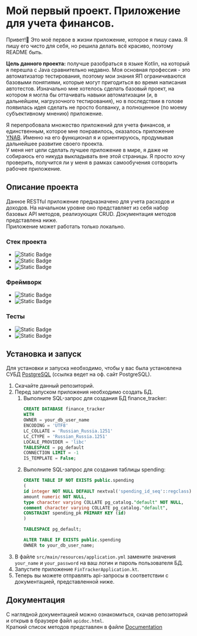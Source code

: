 # Мой первый проект. Приложение для учета финансов.

Привет!👋 Это моё первое в жизни приложение, которое я пишу сама. Я пишу его чисто для себя, но решила делать всё 
красиво, поэтому README быть.

**Цель данного проекта:** получше разобраться в языке Kotlin, на который я перешла с Java сравнительно недавно. 
Моя основная профессия - это автоматизатор тестирования, поэтому мои знания ЯП ограничиваются базовыми понятиями, 
которые могут пригодиться во время написания автотестов.
Изначально мне хотелось сделать базовый проект, на котором я могла бы оттачивать навыки автоматизации 
(и, в дальнейшем, нагрузочного тестирования), но в последствии в голове появилась идея сделать не просто болванку, 
а полноценное (по моему субъективному мнению) приложение.

Я перепробовала множество приложений для учета финансов, и единственным, которое мне понравилось, 
оказалось приложение [YNAB](https://www.ynab.com/). Именно на его функционал я и ориентируюсь, продумывая дальнейшее развитие своего проекта.  
У меня нет цели сделать лучшее приложение в мире, я даже не собираюсь его никуда выкладывать вне этой страницы. 
Я просто хочу проверить, получится ли у меня в рамках самообучения сотворить рабочее приложение.

## Описание проекта
Данное RESTful приложение предназначено для учета расходов и доходов. На начальном уровне оно представляет из себя 
набор базовых API методов, реализующих CRUD. Документация методов представлена ниже.  
Приложение может работать только локально.


### Стек проекта
- ![Static Badge](https://img.shields.io/badge/Kotlin-7f52ff?logo=Kotlin&logoColor=white)
- ![Static Badge](https://img.shields.io/badge/Gradle-02303A?logo=gradle&logoColor=white)
- ![Static Badge](https://img.shields.io/badge/PostgreSQL-4169E1?logo=postgresql&logoColor=white)

### Фреймворк
- ![Static Badge](https://img.shields.io/badge/Spring%20Boot%20Web-6DB33F?logo=spring&logoColor=white)
- ![Static Badge](https://img.shields.io/badge/Spring%20Data%20JPA-6DB33F?logo=spring&logoColor=white)

### Тесты
- ![Static Badge](https://img.shields.io/badge/JUnit%205-25A162?logo=junit5&logoColor=white)
- ![Static Badge](https://img.shields.io/badge/Spring%20Boot%20Test-6DB33F?logo=spring&logoColor=white)

## Установка и запуск
Для установки и запуска необходимо, чтобы у вас была установлена СУБД [PostgreSQL](https://www.postgresql.org/download/)
(ссылка ведет на оф. сайт PostgreSQL).

1. Скачайте данный репозиторий.
2. Перед запуском приложения необходимо создать БД.
   1. Выполните SQL-запрос для создания БД finance_tracker:
      ```sql 
      CREATE DATABASE finance_tracker
      WITH
      OWNER = your_db_user_name
      ENCODING = 'UTF8'
      LC_COLLATE = 'Russian_Russia.1251'
      LC_CTYPE = 'Russian_Russia.1251'
      LOCALE_PROVIDER = 'libc'
      TABLESPACE = pg_default
      CONNECTION LIMIT = -1
      IS_TEMPLATE = False;

   2. Выполните SQL-запрос для создания таблицы spending:
      ```sql
      CREATE TABLE IF NOT EXISTS public.spending
      (
      id integer NOT NULL DEFAULT nextval('spending_id_seq'::regclass),
      amount numeric NOT NULL,
      type character varying COLLATE pg_catalog."default" NOT NULL,
      comment character varying COLLATE pg_catalog."default",
      CONSTRAINT spending_pk PRIMARY KEY (id)
      )
   
      TABLESPACE pg_default;
   
      ALTER TABLE IF EXISTS public.spending
      OWNER to your_db_user_name;
3. В файле `src/main/resources/application.yml` замените значения `your_name` и `your_password` на ваш логин и пароль пользователя БД.
4. Запустите приложение `FinTrackerApplication.kt`.
5. Теперь вы можете отправлять api-запросы в соответствии с документацией, представленной ниже.

## Документация
С наглядной документацией можно ознакомиться, скачав репозиторий и открыв в браузере файл `apidoc.html`.  
Краткий список методов представлен в файле [Documentation](docs/Documentation.md)
